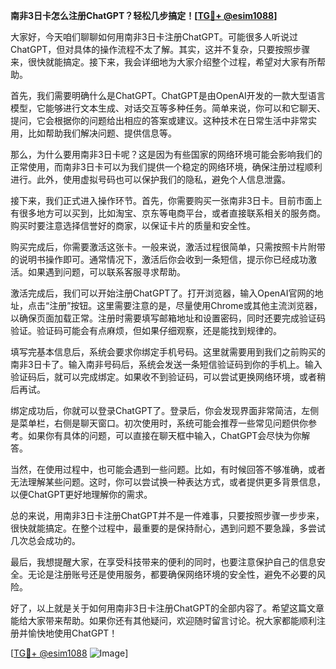 **南非3日卡怎么注册ChatGPT？轻松几步搞定！[[TG💪+ @esim1088](https://t.me/s/esim1088)]**

大家好，今天咱们聊聊如何用南非3日卡注册ChatGPT。可能很多人听说过ChatGPT，但对具体的操作流程不太了解。其实，这并不复杂，只要按照步骤来，很快就能搞定。接下来，我会详细地为大家介绍整个过程，希望对大家有所帮助。

首先，我们需要明确什么是ChatGPT。ChatGPT是由OpenAI开发的一款大型语言模型，它能够进行文本生成、对话交互等多种任务。简单来说，你可以和它聊天、提问，它会根据你的问题给出相应的答案或建议。这种技术在日常生活中非常实用，比如帮助我们解决问题、提供信息等。

那么，为什么要用南非3日卡呢？这是因为有些国家的网络环境可能会影响我们的正常使用，而南非3日卡可以为我们提供一个稳定的网络环境，确保注册过程顺利进行。此外，使用虚拟号码也可以保护我们的隐私，避免个人信息泄露。

接下来，我们正式进入操作环节。首先，你需要购买一张南非3日卡。目前市面上有很多地方可以买到，比如淘宝、京东等电商平台，或者直接联系相关的服务商。购买时要注意选择信誉好的商家，以保证卡片的质量和安全性。

购买完成后，你需要激活这张卡。一般来说，激活过程很简单，只需按照卡片附带的说明书操作即可。通常情况下，激活后你会收到一条短信，提示你已经成功激活。如果遇到问题，可以联系客服寻求帮助。

激活完成后，我们可以开始注册ChatGPT了。打开浏览器，输入OpenAI官网的地址，点击“注册”按钮。这里需要注意的是，尽量使用Chrome或其他主流浏览器，以确保页面加载正常。注册时需要填写邮箱地址和设置密码，同时还要完成验证码验证。验证码可能会有点麻烦，但如果仔细观察，还是能找到规律的。

填写完基本信息后，系统会要求你绑定手机号码。这里就需要用到我们之前购买的南非3日卡了。输入南非号码后，系统会发送一条短信验证码到你的手机上。输入验证码后，就可以完成绑定。如果收不到验证码，可以尝试更换网络环境，或者稍后再试。

绑定成功后，你就可以登录ChatGPT了。登录后，你会发现界面非常简洁，左侧是菜单栏，右侧是聊天窗口。初次使用时，系统可能会推荐一些常见问题供你参考。如果你有具体的问题，可以直接在聊天框中输入，ChatGPT会尽快为你解答。

当然，在使用过程中，也可能会遇到一些问题。比如，有时候回答不够准确，或者无法理解某些问题。这时，你可以尝试换一种表达方式，或者提供更多背景信息，以便ChatGPT更好地理解你的需求。

总的来说，用南非3日卡注册ChatGPT并不是一件难事，只要按照步骤一步步来，很快就能搞定。在整个过程中，最重要的是保持耐心，遇到问题不要急躁，多尝试几次总会成功的。

最后，我想提醒大家，在享受科技带来的便利的同时，也要注意保护自己的信息安全。无论是注册账号还是使用服务，都要确保网络环境的安全性，避免不必要的风险。

好了，以上就是关于如何用南非3日卡注册ChatGPT的全部内容了。希望这篇文章能给大家带来帮助。如果你还有其他疑问，欢迎随时留言讨论。祝大家都能顺利注册并愉快地使用ChatGPT！

[[TG💪+ @esim1088](https://t.me/s/esim1088) ![Image](https://i.postimg.cc/4NQfJmqS/Snipaste-2025-05-13-00-14-12.png)]